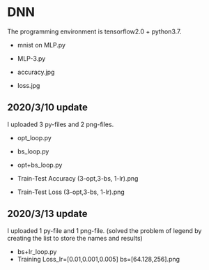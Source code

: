 # DNN

The programming environment is tensorflow2.0 + python3.7.  
- mnist on MLP.py
- MLP-3.py

- accuracy.jpg
- loss.jpg


## 2020/3/10 update

I uploaded 3 py-files and 2 png-files.

- opt_loop.py  
- bs_loop.py   
- opt+bs_loop.py  

- Train-Test Accuracy (3-opt,3-bs, 1-lr).png  
- Train-Test Loss (3-opt,3-bs, 1-lr).png  


## 2020/3/13 update

I uploaded 1 py-file and 1 png-file. (solved the problem of legend by creating the list to store the names and results)

- bs+lr_loop.py  
- Training Loss_lr=[0.01,0.001,0.005] bs=[64.128,256].png



